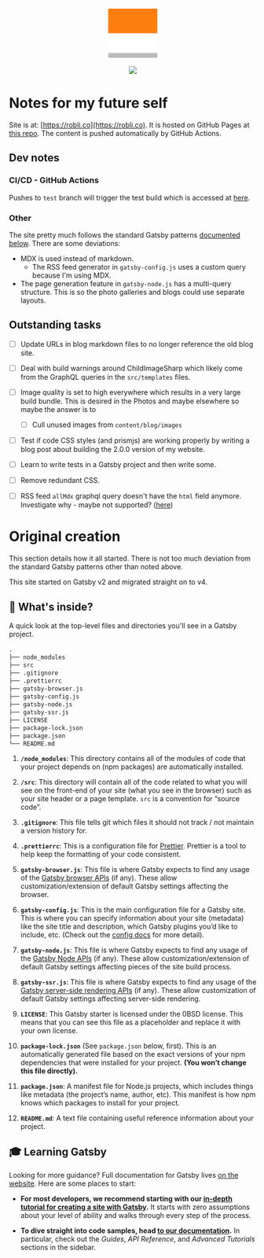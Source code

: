 <p align="center">
  <img src="content/assets/roblico-icon.png" width="100" />
</p>

<p align="center">
    <img src="https://github.com/itsrobli/robli-co-gatsby-src/workflows/PROD%20GH%20Pages%20Gatsby%20Publish/badge.svg" />
</p>

# Notes for my future self

Site is at: [https://robli.co](https://robli.co). It is hosted on GitHub Pages at [this repo](https://github.com/itsrobli/co-robli).
The content is pushed automatically by GitHub Actions.

## Dev notes

### CI/CD - GitHub Actions

Pushes to `test` branch will trigger the test build which is accessed at [here](https://itsrobli.github.io/co-robli-dev/).

### Other

The site pretty much follows the standard Gatsby patterns [documented below](#original-creation). There are some deviations:

- MDX is used instead of markdown.
    - The RSS feed generator in `gatsby-config.js` uses a custom query because I'm using MDX.
- The page generation feature in `gatsby-node.js` has a multi-query structure. This is so the photo galleries and blogs could use separate layouts.

## Outstanding tasks

- [ ] Update URLs in blog markdown files to no longer reference the old blog site.
- [ ] Deal with build warnings around ChildImageSharp which likely come from the GraphQL queries in the `src/templates` files.
- [ ] Image quality is set to high everywhere which results in a very large build bundle. This is desired in the Photos and maybe elsewhere so maybe the answer is to
    - [ ] Cull unused images from `content/blog/images`
- [ ] Test if code CSS styles (and prismjs) are working properly by writing a blog post about building the 2.0.0 version of my website.
- [ ] Learn to write tests in a Gatsby project and then write some.
- [ ] Remove redundant CSS.
- [ ] RSS feed `allMdx` graphql query doesn't have the `html` field anymore. Investigate why - maybe not supported? ([here](https://www.gatsbyjs.com/plugins/gatsby-plugin-feed/?=gatsby-plugin-feed))


# Original creation

This section details how it all started. There is not too much deviation from the standard Gatsby patterns other than noted above.

This site started on Gatsby v2 and migrated straight on to v4.

## 🧐 What's inside?

A quick look at the top-level files and directories you'll see in a Gatsby project.

    .
    ├── node_modules
    ├── src
    ├── .gitignore
    ├── .prettierrc
    ├── gatsby-browser.js
    ├── gatsby-config.js
    ├── gatsby-node.js
    ├── gatsby-ssr.js
    ├── LICENSE
    ├── package-lock.json
    ├── package.json
    └── README.md

1.  **`/node_modules`**: This directory contains all of the modules of code that your project depends on (npm packages) are automatically installed.

2.  **`/src`**: This directory will contain all of the code related to what you will see on the front-end of your site (what you see in the browser) such as your site header or a page template. `src` is a convention for “source code”.

3.  **`.gitignore`**: This file tells git which files it should not track / not maintain a version history for.

4.  **`.prettierrc`**: This is a configuration file for [Prettier](https://prettier.io/). Prettier is a tool to help keep the formatting of your code consistent.

5.  **`gatsby-browser.js`**: This file is where Gatsby expects to find any usage of the [Gatsby browser APIs](https://www.gatsbyjs.com/docs/browser-apis/) (if any). These allow customization/extension of default Gatsby settings affecting the browser.

6.  **`gatsby-config.js`**: This is the main configuration file for a Gatsby site. This is where you can specify information about your site (metadata) like the site title and description, which Gatsby plugins you’d like to include, etc. (Check out the [config docs](https://www.gatsbyjs.com/docs/gatsby-config/) for more detail).

7.  **`gatsby-node.js`**: This file is where Gatsby expects to find any usage of the [Gatsby Node APIs](https://www.gatsbyjs.com/docs/node-apis/) (if any). These allow customization/extension of default Gatsby settings affecting pieces of the site build process.

8.  **`gatsby-ssr.js`**: This file is where Gatsby expects to find any usage of the [Gatsby server-side rendering APIs](https://www.gatsbyjs.com/docs/ssr-apis/) (if any). These allow customization of default Gatsby settings affecting server-side rendering.

9.  **`LICENSE`**: This Gatsby starter is licensed under the 0BSD license. This means that you can see this file as a placeholder and replace it with your own license.

10. **`package-lock.json`** (See `package.json` below, first). This is an automatically generated file based on the exact versions of your npm dependencies that were installed for your project. **(You won’t change this file directly).**

11. **`package.json`**: A manifest file for Node.js projects, which includes things like metadata (the project’s name, author, etc). This manifest is how npm knows which packages to install for your project.

12. **`README.md`**: A text file containing useful reference information about your project.

## 🎓 Learning Gatsby

Looking for more guidance? Full documentation for Gatsby lives [on the website](https://www.gatsbyjs.com/). Here are some places to start:

- **For most developers, we recommend starting with our [in-depth tutorial for creating a site with Gatsby](https://www.gatsbyjs.com/tutorial/).** It starts with zero assumptions about your level of ability and walks through every step of the process.

- **To dive straight into code samples, head [to our documentation](https://www.gatsbyjs.com/docs/).** In particular, check out the _Guides_, _API Reference_, and _Advanced Tutorials_ sections in the sidebar.


